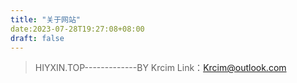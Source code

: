```yaml
---
title: "关于网站"
date:2023-07-28T19:27:08+08:00
draft: false
---
```


> HIYXIN.TOP-------------BY Krcim
> Link：Krcim@outlook.com
